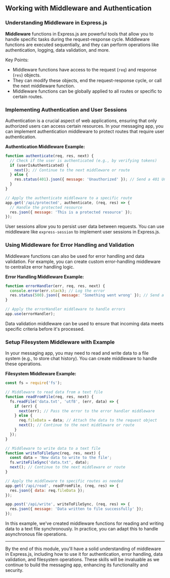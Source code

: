 ## Working with Middleware and Authentication

### Understanding Middleware in Express.js

**Middleware** functions in Express.js are powerful tools that allow you to handle specific tasks during the request-response cycle. Middleware functions are executed sequentially, and they can perform operations like authentication, logging, data validation, and more.

Key Points:

- Middleware functions have access to the request (`req`) and response (`res`) objects.
- They can modify these objects, end the request-response cycle, or call the next middleware function.
- Middleware functions can be globally applied to all routes or specific to certain routes.

### Implementing Authentication and User Sessions

Authentication is a crucial aspect of web applications, ensuring that only authorized users can access certain resources. In your messaging app, you can implement authentication middleware to protect routes that require user authentication.

**Authentication Middleware Example:**

```javascript
function authenticate(req, res, next) {
  // Check if the user is authenticated (e.g., by verifying tokens)
  if (userIsAuthenticated) {
    next(); // Continue to the next middleware or route
  } else {
    res.status(401).json({ message: 'Unauthorized' }); // Send a 401 Unauthorized response
  }
}

// Apply the authenticate middleware to a specific route
app.get('/api/protected', authenticate, (req, res) => {
  // Handle the protected resource
  res.json({ message: 'This is a protected resource' });
});
```

User sessions allow you to persist user data between requests. You can use middleware like `express-session` to implement user sessions in Express.js.

### Using Middleware for Error Handling and Validation

Middleware functions can also be used for error handling and data validation. For example, you can create custom error-handling middleware to centralize error handling logic.

**Error Handling Middleware Example:**

```javascript
function errorHandler(err, req, res, next) {
  console.error(err.stack); // Log the error
  res.status(500).json({ message: 'Something went wrong' }); // Send a 500 Internal Server Error response
}

// Apply the errorHandler middleware to handle errors
app.use(errorHandler);
```

Data validation middleware can be used to ensure that incoming data meets specific criteria before it's processed.

### Setup Filesystem Middleware with Example

In your messaging app, you may need to read and write data to a file system (e.g., to store chat history). You can create middleware to handle these operations.

**Filesystem Middleware Example:**

```javascript
const fs = require('fs');

// Middleware to read data from a text file
function readFromFile(req, res, next) {
  fs.readFile('data.txt', 'utf8', (err, data) => {
    if (err) {
      next(err); // Pass the error to the error handler middleware
    } else {
      req.fileData = data; // Attach the data to the request object
      next(); // Continue to the next middleware or route
    }
  });
}

// Middleware to write data to a text file
function writeToFileSync(req, res, next) {
  const data = 'New data to write to the file';
  fs.writeFileSync('data.txt', data);
  next(); // Continue to the next middleware or route
}

// Apply the middleware to specific routes as needed
app.get('/api/read', readFromFile, (req, res) => {
  res.json({ data: req.fileData });
});

app.post('/api/write', writeToFileSync, (req, res) => {
  res.json({ message: 'Data written to file successfully' });
});
```

In this example, we've created middleware functions for reading and writing data to a text file synchronously. In practice, you can adapt this to handle asynchronous file operations.

---

By the end of this module, you'll have a solid understanding of middleware in Express.js, including how to use it for authentication, error handling, data validation, and filesystem operations. These skills will be invaluable as we continue to build the messaging app, enhancing its functionality and security.